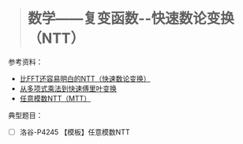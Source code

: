 > # 数学——复变函数--快速数论变换（NTT）

参考资料：

* [比FFT还容易明白的NTT（快速数论变换）](https://blog.csdn.net/enjoy_pascal/article/details/81771910)
* [从多项式乘法到快速傅里叶变换](http://blog.miskcoo.com/2015/04/polynomial-multiplication-and-fast-fourier-transform)
* [任意模数NTT（MTT）](https://blog.csdn.net/zhouyuheng2003/article/details/85561887)

典型题目：

- [ ] 洛谷-P4245 【模板】任意模数NTT

